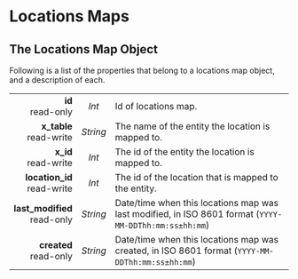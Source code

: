 # Locations Maps

## The Locations Map Object

Following is a list of the properties that belong to a locations map object, and a description of each.

|                |             |             |
| -------------: | :---------: | ----------- |
| **id**<br/>read-only | _Int_ | Id of locations map. |
| **x_table**<br/>read-write | _String_ | The name of the entity the location is mapped to. |
| **x_id**<br/>read-write | _Int_ | The id of the entity the location is mapped to. |
| **location_id**<br/>read-write | _Int_ | The id of the location that is mapped to the entity. |
| **last_modified**<br/>read-only | _String_ | Date/time when this locations map was last modified, in ISO 8601 format (`YYYY-MM-DDThh:mm:ss±hh:mm`) |
| **created**<br/>read-only | _String_ | Date/time when this locations map was created, in ISO 8601 format (`YYYY-MM-DDThh:mm:ss±hh:mm`) |

